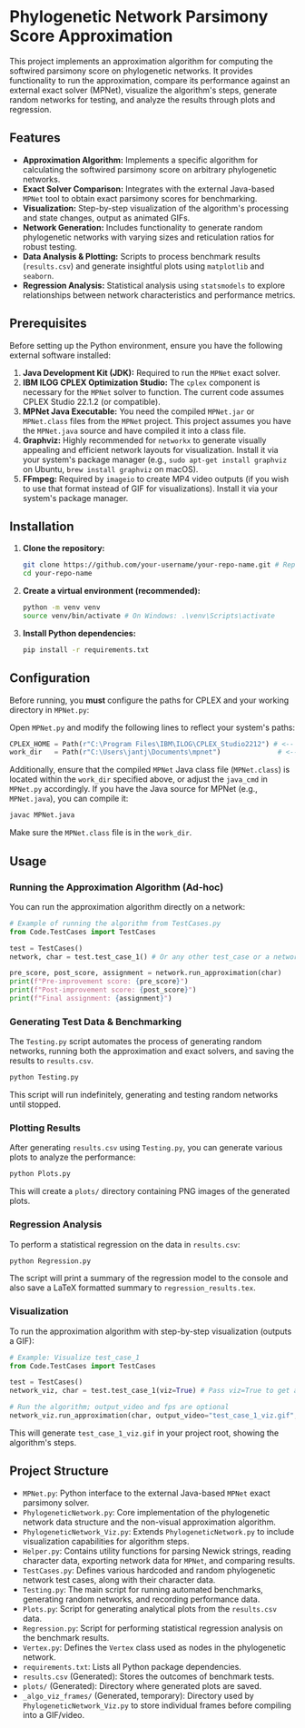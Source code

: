 # Phylogenetic Network Parsimony Score Approximation

This project implements an approximation algorithm for computing the softwired parsimony score on phylogenetic networks. It provides functionality to run the approximation, compare its performance against an external exact solver (MPNet), visualize the algorithm's steps, generate random networks for testing, and analyze the results through plots and regression.

## Features

*   **Approximation Algorithm:** Implements a specific algorithm for calculating the softwired parsimony score on arbitrary phylogenetic networks.
*   **Exact Solver Comparison:** Integrates with the external Java-based `MPNet` tool to obtain exact parsimony scores for benchmarking.
*   **Visualization:** Step-by-step visualization of the algorithm's processing and state changes, output as animated GIFs.
*   **Network Generation:** Includes functionality to generate random phylogenetic networks with varying sizes and reticulation ratios for robust testing.
*   **Data Analysis & Plotting:** Scripts to process benchmark results (`results.csv`) and generate insightful plots using `matplotlib` and `seaborn`.
*   **Regression Analysis:** Statistical analysis using `statsmodels` to explore relationships between network characteristics and performance metrics.

## Prerequisites

Before setting up the Python environment, ensure you have the following external software installed:

1.  **Java Development Kit (JDK):** Required to run the `MPNet` exact solver.
2.  **IBM ILOG CPLEX Optimization Studio:** The `cplex` component is necessary for the `MPNet` solver to function. The current code assumes CPLEX Studio 22.1.2 (or compatible).
3.  **MPNet Java Executable:** You need the compiled `MPNet.jar` or `MPNet.class` files from the `MPNet` project. This project assumes you have the `MPNet.java` source and have compiled it into a class file.
4.  **Graphviz:** Highly recommended for `networkx` to generate visually appealing and efficient network layouts for visualization. Install it via your system's package manager (e.g., `sudo apt-get install graphviz` on Ubuntu, `brew install graphviz` on macOS).
5.  **FFmpeg:** Required by `imageio` to create MP4 video outputs (if you wish to use that format instead of GIF for visualizations). Install it via your system's package manager.

## Installation

1.  **Clone the repository:**
    ```bash
    git clone https://github.com/your-username/your-repo-name.git # Replace with your actual repo
    cd your-repo-name
    ```

2.  **Create a virtual environment (recommended):**
    ```bash
    python -m venv venv
    source venv/bin/activate # On Windows: .\venv\Scripts\activate
    ```

3.  **Install Python dependencies:**
    ```bash
    pip install -r requirements.txt
    ```

## Configuration

Before running, you **must** configure the paths for CPLEX and your working directory in `MPNet.py`:

Open `MPNet.py` and modify the following lines to reflect your system's paths:

```python
CPLEX_HOME = Path(r"C:\Program Files\IBM\ILOG\CPLEX_Studio2212") # <-- Set this to your CPLEX installation path
work_dir   = Path(r"C:\Users\jantj\Documents\mpnet")              # <-- Set this to a working directory where MPNet can read/write files
```

Additionally, ensure that the compiled `MPNet` Java class file (`MPNet.class`) is located within the `work_dir` specified above, or adjust the `java_cmd` in `MPNet.py` accordingly. If you have the Java source for MPNet (e.g., `MPNet.java`), you can compile it:
```bash
javac MPNet.java
```
Make sure the `MPNet.class` file is in the `work_dir`.

## Usage

### Running the Approximation Algorithm (Ad-hoc)

You can run the approximation algorithm directly on a network:

```python
# Example of running the algorithm from TestCases.py
from Code.TestCases import TestCases

test = TestCases()
network, char = test.test_case_1() # Or any other test_case or a network you create

pre_score, post_score, assignment = network.run_approximation(char)
print(f"Pre-improvement score: {pre_score}")
print(f"Post-improvement score: {post_score}")
print(f"Final assignment: {assignment}")
```

### Generating Test Data & Benchmarking

The `Testing.py` script automates the process of generating random networks, running both the approximation and exact solvers, and saving the results to `results.csv`.

```bash
python Testing.py
```
This script will run indefinitely, generating and testing random networks until stopped.

### Plotting Results

After generating `results.csv` using `Testing.py`, you can generate various plots to analyze the performance:

```bash
python Plots.py
```
This will create a `plots/` directory containing PNG images of the generated plots.

### Regression Analysis

To perform a statistical regression on the data in `results.csv`:

```bash
python Regression.py
```
The script will print a summary of the regression model to the console and also save a LaTeX formatted summary to `regression_results.tex`.

### Visualization

To run the approximation algorithm with step-by-step visualization (outputs a GIF):

```python
# Example: Visualize test_case_1
from Code.TestCases import TestCases

test = TestCases()
network_viz, char = test.test_case_1(viz=True) # Pass viz=True to get a visualization-enabled network

# Run the algorithm; output_video and fps are optional
network_viz.run_approximation(char, output_video="test_case_1_viz.gif", fps=1, keep_frames=False)
```
This will generate `test_case_1_viz.gif` in your project root, showing the algorithm's steps.

## Project Structure

*   `MPNet.py`: Python interface to the external Java-based `MPNet` exact parsimony solver.
*   `PhylogeneticNetwork.py`: Core implementation of the phylogenetic network data structure and the non-visual approximation algorithm.
*   `PhylogeneticNetwork_Viz.py`: Extends `PhylogeneticNetwork.py` to include visualization capabilities for algorithm steps.
*   `Helper.py`: Contains utility functions for parsing Newick strings, reading character data, exporting network data for `MPNet`, and comparing results.
*   `TestCases.py`: Defines various hardcoded and random phylogenetic network test cases, along with their character data.
*   `Testing.py`: The main script for running automated benchmarks, generating random networks, and recording performance data.
*   `Plots.py`: Script for generating analytical plots from the `results.csv` data.
*   `Regression.py`: Script for performing statistical regression analysis on the benchmark results.
*   `Vertex.py`: Defines the `Vertex` class used as nodes in the phylogenetic network.
*   `requirements.txt`: Lists all Python package dependencies.
*   `results.csv` (Generated): Stores the outcomes of benchmark tests.
*   `plots/` (Generated): Directory where generated plots are saved.
*   `_algo_viz_frames/` (Generated, temporary): Directory used by `PhylogeneticNetwork_Viz.py` to store individual frames before compiling into a GIF/video.